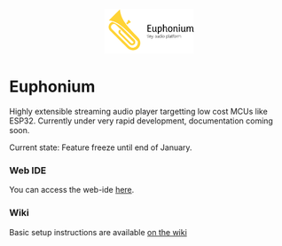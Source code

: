 <p align="center">
<img src="docs/images/euph_darkaware.svg" width="32%" />
</p>

# Euphonium

Highly extensible streaming audio player targetting low cost MCUs like ESP32. Currently under very rapid development, documentation coming soon.

Current state: Feature freeze until end of January.

### Web IDE
You can access the web-ide [here](https://feelfreelinux.github.io/euphonium/).

### Wiki
Basic setup instructions are available [on the wiki](https://github.com/feelfreelinux/euphonium/wiki)
